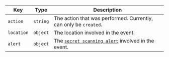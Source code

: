 Key | Type | Description
----|------|-------------
`action` |`string` | The action that was performed. Currently, can only be `created`.
`location` |`object` | The location involved in the event.
`alert` |`object` | The [`secret scanning alert`](/rest/reference/secret-scanning#get-a-secret-scanning-alert) involved in the event.
